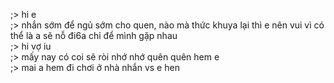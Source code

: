;> hi e<br>
;> nhắn sớm để ngủ sớm cho quen, nào mà thức khuya lại thì e nên vui vì có thể là a sẽ nỗ đi6a chỉ để mình gặp nhau<br>
;> hi vợ iu<br>
;> mấy nay có coi sẽ ròi nhớ nhớ quên quên hem e<br>
;> mai a hem đi chơi ở nhà nhắn vs e hen
